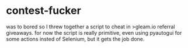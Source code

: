 # contest-fucker
 
was to bored so I threw together a script to cheat in >gleam.io referral giveaways.
for now the script is really primitive, even using pyautogui for some actions insted of Selenium, but it gets the job done.
